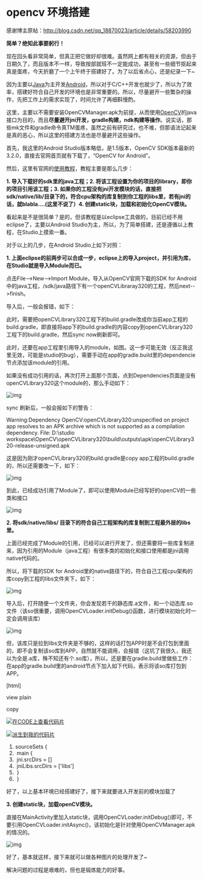 # opencv 环境搭建

感谢博主原帖：http://blog.csdn.net/qq_18870023/article/details/58203990



 **简单？绝知此事要躬行！**

 现在回头看非常简单，但真正把它做好却很难。虽然网上都有相关的资源，但由于日期久了，而且版本不一样，导致按部就班不一定能成功，甚至有一些细节抠起来真是蛋疼，今天折磨了一个上午终于搭建好了。为了以后省点心，还是纪录一下~

 因为主要以[Java](http://lib.csdn.net/base/javase)为主开发[Android](http://lib.csdn.net/base/android)，所以对于C/C++开发也就少了，所以为了效率，搭建好符合自己开发的环境也是非常重要的。所以，尽量避开一些繁杂的操作，先把工作上的需求实现了，时间允许了再细斟慢酌。

 这里，主要以不需要安装OpenCVManager.apk为前提，从而使用[OpenCV](http://lib.csdn.net/base/opencv)的java接口为目的，而且**尽量避开jni开发，gradle构建，ndk构建等操作**。说实话，那些mk文件和gradle命令真TM蛋疼，虽然之前有研究过，也不难，但那语法记起来是真的恶心，所以这里的搭建方法也是尽量避开这些操作。

 

 首先，我这里的Android Studio版本略低，是1.5版本，OpenCV SDK版本最新的3.2.0，直接去官网首页就有下载了，“OpenCV for Android”。

 然后，这里有官网的[使用教程](http://docs.opencv.org/2.4/doc/tutorials/introduction/android_binary_package/dev_with_OCV_on_Android.html#application-development-with-static-initialization)，教程主要是那么几步：

**1.  导入下载好的sdk里的java工程；2. 将该工程设置为你的项目的library，即你的项目引用该工程；3. 如果你的工程没有jni开发模块的话，直接把sdk/native/lib/目录下的，符合cpu架构的库复制到你工程的libs里，若有jni的话，就blabla....(这里不说了）4.  创建static块，加载和初始化OpenCV模块。**



 看起来是不是很简单？是的，但该教程是以eclipse工具做的，目前已经不用eclipse了，主要以Android Studio为主，所以，为了简单搭建，还是遵循以上教程，在Studio上摸索一番。

 对于以上的几步，在Android Studio上如下对照：





 **1. 上面eclipse的前两步可以合成一步，eclipse上的导入project，并引用为库，在Studio就是导入Module而已。**

 点击File-->New-->Import Module，导入从OpenCV官网下载的SDK for Android中的java工程，/sdk/java路径下有一个openCVLibraray320的工程，然后next-->finish。



 导入后，一般会报错，如下：

 此时，需要把openCVLibrary320工程下的build.gradle改成你当前app工程的build.gradle，即直接将app下的build.gradle的内容copy到openCVLibrary320工程下的build.gradle，然后sync  now刷新即可。

 

 此时，还要在app工程里引用导入的module，如图。这一步可能无效（反正我这里无效，可能是studio的bug），需要手动在app的gradle.build里的dependencie节点添加该module的引用。

 

 如果没有成功引用的话，再次打开上面那个页面，点到Dependencies页面是没有openCVLibrary320这个module的，那么手动如下：

 ![img](https://img-blog.csdn.net/20170228195737727)

 sync 刷新后，一般会报如下的警告：

 Warning:Dependency  OpenCV:openCVLibrary320:unspecified on project app resolves to an APK  archive which is not supported as a compilation dependency. File:  D:\studio  workspace\OpenCV\openCVLibrary320\build\outputs\apk\openCVLibrary320-release-unsigned.apk

 这是因为刚才openCVLibrary320的build.gradle是copy  app工程的build.gradle的，所以还需要改一下，如下：

 ![img](https://img-blog.csdn.net/20170228200804784)

 到此，已经成功引用了Module了，即可以使用Module已经写好的openCV的一些类和接口

 ![img](https://img-blog.csdn.net/20170228201055098)

 

 **2. 将sdk/native/libs/  目录下的符合自己工程架构的库复制到工程最外层的libs里。**

 上面已经完成了Module的引用，已经可以进行开发了，但还需要将一些库复制进来，因为引用的Module（java工程）有很多类的初始化和接口使用都是jni调用native代码的。

 所以，将下载的SDK for Android里的native路径下的，符合自己工程cpu架构的库copy到工程的libs文件夹下，如下：

 ![img](https://img-blog.csdn.net/20170228201858179)

 导入后，打开随便一个文件夹，你会发现若干的静态库.a文件，和一个动态库.so文件（该so很重要，调用OpenCVLoader.initDebug()函数，进行模块初始化时一定会调用该库）

 ![img](https://img-blog.csdn.net/20170228202241712)

 但，该库只是拉到libs文件夹是不够的，这样的话打包APP时是不会打包到里面的，即不会复制该so库到APP，自然就不能调用，会报错（这坑了我很久，我还以为全是.a库，殊不知还有个.so库），所以，还是要在gradle.build里做些工作：在app的gradle.build里的android节点下加入如下代码，表示将该so库打包到APP。

 

[html]

view  plain

copy





 

 

[![在CODE上查看代码片](https://code.csdn.net/assets/CODE_ico.png)](https://code.csdn.net/snippets/2234645)

[![派生到我的代码片](https://code.csdn.net/assets/ico_fork.svg)](https://code.csdn.net/snippets/2234645/fork)

1.  sourceSets {  
2. ​         main {  
3. ​             jni.srcDirs = []  
4. ​             jniLibs.srcDirs = ['libs']  
5. ​         }  
6. ​     }  





 

 
 好了，以上基本环境已经搭建好了，接下来就要进入开发前的模块加载了

 **3. 创建static块，加载openCV模块。**

 直接在MainActivity里加入static块，调用OpenCVLoader.initDebug()即可，不要引用OpenCVLoader.initAsync()，该初始化是针对使用OpenCVManager.apk的情况的。

 ![img](https://img-blog.csdn.net/20170228203503374)

 好了，基本就这样，接下来就可以做各种图片的处理开发了~

 

 解决问题的过程是艰难的，但也是锻炼能力的好事。